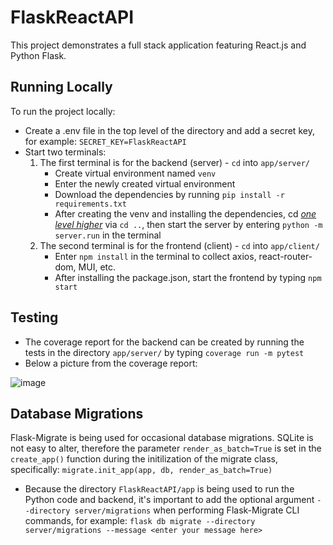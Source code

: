 # FlaskReactAPI

This project demonstrates a full stack application featuring React.js and Python Flask. 

## Running Locally
To run the project locally:
- Create a .env file in the top level of the directory and add a secret key, for example: `SECRET_KEY=FlaskReactAPI`
- Start two terminals:
  1. The first terminal is for the backend (server)  - `cd` into `app/server/` 
        - Create virtual environment named `venv`
        - Enter the newly created virtual environment
        - Download the dependencies by running `pip install -r requirements.txt`
        - After creating the venv and installing the dependencies, cd <em><u>one level higher</u></em> via `cd ..`, then start the server by entering `python -m server.run` in the terminal
  2. The second terminal is for the frontend (client) - `cd` into `app/client/` 
        - Enter `npm install` in the terminal to collect axios, react-router-dom, MUI, etc.
        - After installing the package.json, start the frontend by typing `npm start`

## Testing
- The coverage report for the backend can be created by running the tests in the directory `app/server/` by typing `coverage run -m pytest`
- Below a picture from the coverage report:

![image](https://user-images.githubusercontent.com/71641010/166213892-a5f5c5b5-0876-4d89-8a15-2b2802d14e14.png)

## Database Migrations
Flask-Migrate is being used for occasional database migrations. SQLite is not easy to alter, therefore the parameter `render_as_batch=True` is set in the `create_app()` function during the initilization of the migrate class, specifically: `migrate.init_app(app, db, render_as_batch=True)`
- Because the directory `FlaskReactAPI/app` is being used to run the Python code and backend, it's important to add the optional argument `--directory server/migrations` when performing Flask-Migrate CLI commands, for example: `flask db migrate --directory server/migrations --message <enter your message here>`

